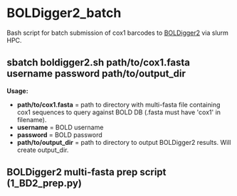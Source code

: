# BOLDigger2_batch
Bash script for batch submission of cox1 barcodes to [BOLDigger2](https://github.com/DominikBuchner/BOLDigger2) via slurm HPC.



## sbatch boldigger2.sh path/to/cox1.fasta username password path/to/output_dir

**Usage:**
- **path/to/cox1.fasta** = path to directory with multi-fasta file containing cox1 sequences to query against BOLD DB (.fasta must have 'cox1' in filename).
- **username** = BOLD username
- **password** = BOLD password
- **path/to/output_dir** = path to directory to output BOLDigger2 results. Will create output_dir.



## BOLDigger2 multi-fasta prep script (1_BD2_prep.py)

